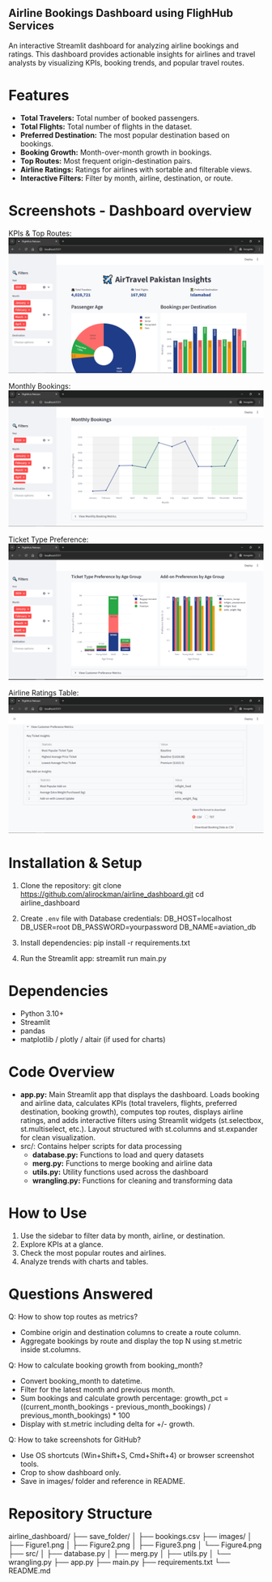 ## Airline Bookings Dashboard using FlighHub Services

An interactive Streamlit dashboard for analyzing airline bookings and ratings.
This dashboard provides actionable insights for airlines and travel analysts by
visualizing KPIs, booking trends, and popular travel routes.

# Features
 - **Total Travelers:** Total number of booked passengers.
 - **Total Flights:** Total number of flights in the dataset.
 - **Preferred Destination:** The most popular destination based on bookings.
 - **Booking Growth:** Month-over-month growth in bookings.
 - **Top Routes:** Most frequent origin-destination pairs.
 - **Airline Ratings:** Ratings for airlines with sortable and filterable views.
 - **Interactive Filters:** Filter by month, airline, destination, or route.

# Screenshots - Dashboard overview

 KPIs & Top Routes:
 ![KPIs Screenshot](images/Figure1.png)

 Monthly Bookings:
 ![KPIs Screenshot](images/Figure2.png)

 Ticket Type Preference:
 ![KPIs Screenshot](images/Figure3.png)

 Airline Ratings Table:
 ![Airline Ratings Screenshot](images/Figure4.png)

# Installation & Setup
 1. Clone the repository:
    git clone https://github.com/alirockman/airline_dashboard.git
    cd airline_dashboard

 2. Create `.env` file with Database credentials:
        DB_HOST=localhost
        DB_USER=root
        DB_PASSWORD=yourpassword
        DB_NAME=aviation_db

 3. Install dependencies:
    pip install -r requirements.txt

 4. Run the Streamlit app:
    streamlit run main.py

# Dependencies
 - Python 3.10+
 - Streamlit
 - pandas
 - matplotlib / plotly / altair (if used for charts)

# Code Overview
 - **app.py:** Main Streamlit app that displays the dashboard. Loads booking and airline data,
   calculates KPIs (total travelers, flights, preferred destination, booking growth),
   computes top routes, displays airline ratings, and adds interactive filters using
   Streamlit widgets (st.selectbox, st.multiselect, etc.). Layout structured with
   st.columns and st.expander for clean visualization.
 - src/: Contains helper scripts for data processing
    - **database.py:** Functions to load and query datasets
    - **merg.py:** Functions to merge booking and airline data
    - **utils.py:** Utility functions used across the dashboard
    - **wrangling.py:** Functions for cleaning and transforming data

# How to Use
 1. Use the sidebar to filter data by month, airline, or destination.
 2. Explore KPIs at a glance.
 3. Check the most popular routes and airlines.
 4. Analyze trends with charts and tables.

# Questions Answered
 Q: How to show top routes as metrics?
 - Combine origin and destination columns to create a route column.
 - Aggregate bookings by route and display the top N using st.metric inside st.columns.

 Q: How to calculate booking growth from booking_month?
 - Convert booking_month to datetime.
 - Filter for the latest month and previous month.
 - Sum bookings and calculate growth percentage:
   growth_pct = ((current_month_bookings - previous_month_bookings) / previous_month_bookings) * 100
 - Display with st.metric including delta for +/- growth.

 Q: How to take screenshots for GitHub?
 - Use OS shortcuts (Win+Shift+S, Cmd+Shift+4) or browser screenshot tools.
 - Crop to show dashboard only.
 - Save in images/ folder and reference in README.

# Repository Structure
 airline_dashboard/
 ├── save_folder/
 │   ├── bookings.csv
 ├── images/
 │   ├── Figure1.png
 │   ├── Figure2.png
 │   ├── Figure3.png
 │   └── Figure4.png
 ├── src/
 │   ├── database.py
 │   ├── merg.py
 │   ├── utils.py
 │   └── wrangling.py
 ├── app.py
 ├── main.py 
 ├── requirements.txt
 └── README.md
